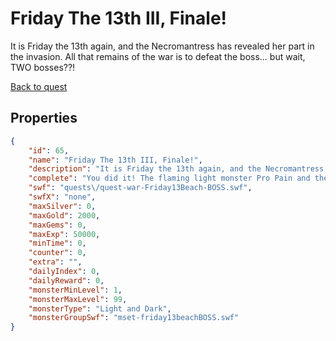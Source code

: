 # Friday The 13th III, Finale!

It is Friday the 13th again, and the Necromantress has revealed her part in the invasion. All that remains of the war is to defeat the boss... but wait, TWO bosses??!

[Back to quest](../quests.md)

## Properties

```json
{
    "id": 65,
    "name": "Friday The 13th III, Finale!",
    "description": "It is Friday the 13th again, and the Necromantress has revealed her part in the invasion. All that remains of the war is to defeat the boss... but wait, TWO bosses??!",
    "complete": "You did it! The flaming light monster Pro Pain and the Rotgut, the zombie made from the kings missing 300th warrior, have been defeated! But who have Xan and Sepulchure replaced in Falconreach?",
    "swf": "quests\/quest-war-Friday13Beach-BOSS.swf",
    "swfX": "none",
    "maxSilver": 0,
    "maxGold": 2000,
    "maxGems": 0,
    "maxExp": 50000,
    "minTime": 0,
    "counter": 0,
    "extra": "",
    "dailyIndex": 0,
    "dailyReward": 0,
    "monsterMinLevel": 1,
    "monsterMaxLevel": 99,
    "monsterType": "Light and Dark",
    "monsterGroupSwf": "mset-friday13beachBOSS.swf"
}
```

